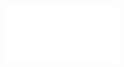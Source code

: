 <iframe src="//player.bilibili.com/player.html?aid=546185355&bvid=BV1hq4y1L7FY&cid=357203402&page=1" scrolling="no" border="0" frameborder="no" framespacing="0" allowfullscreen="true"> </iframe>
